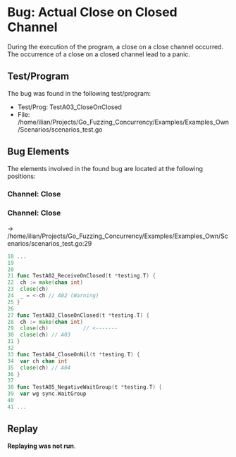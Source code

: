 # Bug: Actual Close on Closed Channel

During the execution of the program, a close on a close channel occurred.
The occurrence of a close on a closed channel lead to a panic.

## Test/Program
The bug was found in the following test/program:

- Test/Prog: TestA03_CloseOnClosed
- File: /home/ilian/Projects/Go_Fuzzing_Concurrency/Examples/Examples_Own/Scenarios/scenarios_test.go

## Bug Elements
The elements involved in the found bug are located at the following positions:

###  Channel: Close
###  Channel: Close
-> /home/ilian/Projects/Go_Fuzzing_Concurrency/Examples/Examples_Own/Scenarios/scenarios_test.go:29
```go
18 ...
19 
20 
21 func TestA02_ReceiveOnClosed(t *testing.T) {
22 	ch := make(chan int)
23 	close(ch)
24 	_ = <-ch // A02 (Warning)
25 }
26 
27 func TestA03_CloseOnClosed(t *testing.T) {
28 	ch := make(chan int)
29 	close(ch)           // <-------
30 	close(ch) // A03
31 }
32 
33 func TestA04_CloseOnNil(t *testing.T) {
34 	var ch chan int
35 	close(ch) // A04
36 }
37 
38 func TestA05_NegativeWaitGroup(t *testing.T) {
39 	var wg sync.WaitGroup
40 
41 ...
```


## Replay
**Replaying was not run**.

